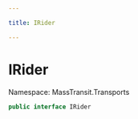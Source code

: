 ```yaml
---

title: IRider

---
```


# IRider

Namespace: MassTransit.Transports

```csharp
public interface IRider
```
